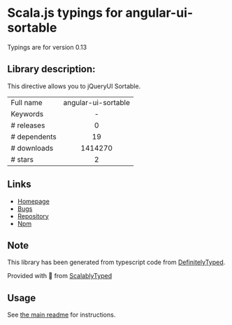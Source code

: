 
# Scala.js typings for angular-ui-sortable

Typings are for version 0.13

## Library description:
This directive allows you to jQueryUI Sortable.

|                    |                 |
| ------------------ | :-------------: |
| Full name          | angular-ui-sortable |
| Keywords           | - |
| # releases         | 0 |
| # dependents       | 19 |
| # downloads        | 1414270 |
| # stars            | 2 |

## Links
- [Homepage](http://angular-ui.github.com)
- [Bugs](https://github.com/angular-ui/ui-sortable/issues)
- [Repository](https://github.com/angular-ui/ui-sortable)
- [Npm](https://www.npmjs.com/package/angular-ui-sortable)
    


## Note
This library has been generated from typescript code from [DefinitelyTyped](https://definitelytyped.org).

Provided with :purple_heart: from [ScalablyTyped](https://github.com/oyvindberg/ScalablyTyped)

## Usage
See [the main readme](../../readme.md) for instructions.


